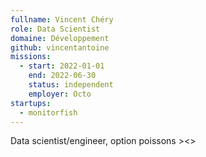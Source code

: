 ```yaml
---
fullname: Vincent Chéry
role: Data Scientist
domaine: Développement
github: vincentantoine
missions:
  - start: 2022-01-01
    end: 2022-06-30
    status: independent
    employer: Octo
startups:
  - monitorfish
---
```


Data scientist/engineer, option poissons ><>
